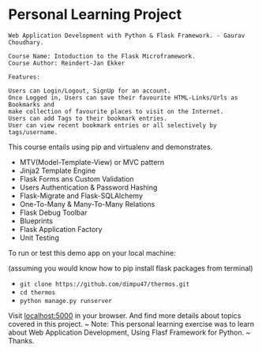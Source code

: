 Personal Learning Project
=========================
~~~~~~~~~~~~~~~~~~~~~~~~~~~~~~~~~~~~~~~~~~~~~~~~~~~~~~~~~~~~~~~~~~~~~~~~~~~~~~~~~~
Web Application Development with Python & Flask Framework. - Gaurav Choudhary.

Course Name: Intoduction to the Flask Microframework.
Course Author: Reindert-Jan Ekker

Features:

Users can Login/Logout, SignUp for an account.
Once Logged in, Users can save their favourite HTML-Links/Urls as Bookmarks and 
make collection of favourite places to visit on the Internet.
Users can add Tags to their bookmark entries.
User can view recent bookmark entries or all selectively by tags/username.

~~~~~~~~~~~~~~~~~~~~~~~~~~~~~~~~~~~~~~~~~~~~~~~~~~~~~~~~~~~~~~~~~~~~~~~~~~~~~~~~~~
This course entails using pip and virtualenv and demonstrates.

- MTV(Model-Template-View) or MVC pattern
- Jinja2 Template Engine
- Flask Forms ans Custom Validation
- Users Authentication & Password Hashing
- Flask-Migrate and Flask-SQLAlchemy
- One-To-Many & Many-To-Many Relations
- Flask Debug Toolbar
- Blueprints
- Flask Application Factory
- Unit Testing

To run or test this demo app on your local machine:

(assuming you would know how to pip install flask packages from terminal)

- `git clone https://github.com/dimpu47/thermos.git`
- `cd thermos`
- `python manage.py runserver`

Visit [localhost:5000](http://localhost:5000/) in your browser.
And find more details about topics covered in this project. 
~
Note: This personal learning exercise was to learn about Web Application Development, Using Flasf Framework for Python.
~
Thanks.
